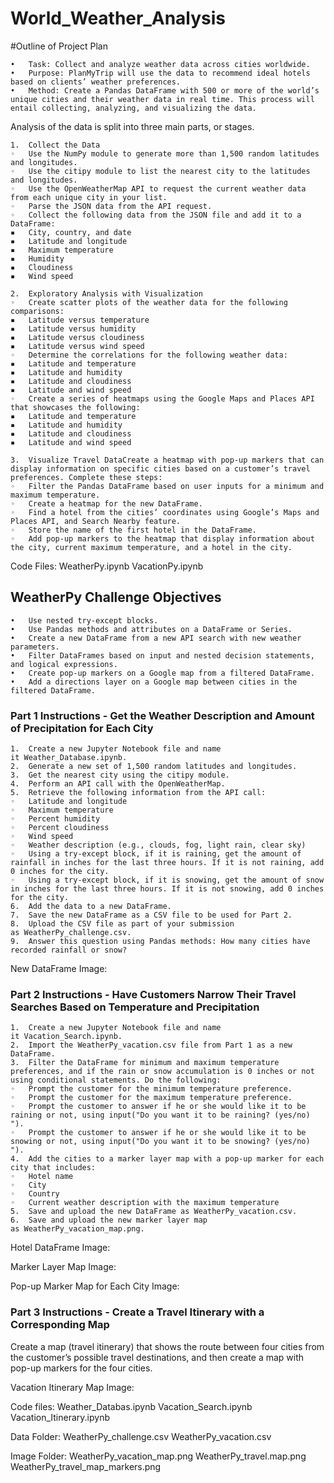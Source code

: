 # World_Weather_Analysis
#Outline of Project Plan

	•	Task: Collect and analyze weather data across cities worldwide.
	•	Purpose: PlanMyTrip will use the data to recommend ideal hotels based on clients’ weather preferences.
	•	Method: Create a Pandas DataFrame with 500 or more of the world’s unique cities and their weather data in real time. This process will entail collecting, analyzing, and visualizing the data.
Analysis of the data is split into three main parts, or stages.

	1.	Collect the Data
	◦	Use the NumPy module to generate more than 1,500 random latitudes and longitudes.
	◦	Use the citipy module to list the nearest city to the latitudes and longitudes.
	◦	Use the OpenWeatherMap API to request the current weather data from each unique city in your list.
	◦	Parse the JSON data from the API request.
	◦	Collect the following data from the JSON file and add it to a DataFrame:
	▪	City, country, and date
	▪	Latitude and longitude
	▪	Maximum temperature
	▪	Humidity
	▪	Cloudiness
	▪	Wind speed
  
	2.	Exploratory Analysis with Visualization
	◦	Create scatter plots of the weather data for the following comparisons:
	▪	Latitude versus temperature
	▪	Latitude versus humidity
	▪	Latitude versus cloudiness
	▪	Latitude versus wind speed
	◦	Determine the correlations for the following weather data:
	▪	Latitude and temperature
	▪	Latitude and humidity
	▪	Latitude and cloudiness
	▪	Latitude and wind speed
	◦	Create a series of heatmaps using the Google Maps and Places API that showcases the following:
	▪	Latitude and temperature
	▪	Latitude and humidity
	▪	Latitude and cloudiness
	▪	Latitude and wind speed
  
	3.	Visualize Travel DataCreate a heatmap with pop-up markers that can display information on specific cities based on a customer’s travel preferences. Complete these steps:
	◦	Filter the Pandas DataFrame based on user inputs for a minimum and maximum temperature.
	◦	Create a heatmap for the new DataFrame.
	◦	Find a hotel from the cities’ coordinates using Google’s Maps and Places API, and Search Nearby feature.
	◦	Store the name of the first hotel in the DataFrame.
	◦	Add pop-up markers to the heatmap that display information about the city, current maximum temperature, and a hotel in the city.
	
Code Files:
WeatherPy.ipynb
VacationPy.ipynb


## WeatherPy Challenge Objectives


	•	Use nested try-except blocks.
	•	Use Pandas methods and attributes on a DataFrame or Series.
	•	Create a new DataFrame from a new API search with new weather parameters.
	•	Filter DataFrames based on input and nested decision statements, and logical expressions.
	•	Create pop-up markers on a Google map from a filtered DataFrame.
	•	Add a directions layer on a Google map between cities in the filtered DataFrame.

### Part 1 Instructions - Get the Weather Description and Amount of Precipitation for Each City

	1.	Create a new Jupyter Notebook file and name it Weather_Database.ipynb.
	2.	Generate a new set of 1,500 random latitudes and longitudes.
	3.	Get the nearest city using the citipy module.
	4.	Perform an API call with the OpenWeatherMap.
	5.	Retrieve the following information from the API call:
	◦	Latitude and longitude
	◦	Maximum temperature
	◦	Percent humidity
	◦	Percent cloudiness
	◦	Wind speed
	◦	Weather description (e.g., clouds, fog, light rain, clear sky)
	◦	Using a try-except block, if it is raining, get the amount of rainfall in inches for the last three hours. If it is not raining, add 0 inches for the city.
	◦	Using a try-except block, if it is snowing, get the amount of snow in inches for the last three hours. If it is not snowing, add 0 inches for the city.
	6.	Add the data to a new DataFrame.
	7.	Save the new DataFrame as a CSV file to be used for Part 2.
	8.	Upload the CSV file as part of your submission as WeatherPy_challenge.csv.
	9.	Answer this question using Pandas methods: How many cities have recorded rainfall or snow?

New DataFrame Image:


### Part 2 Instructions - Have Customers Narrow Their Travel Searches Based on Temperature and Precipitation
	1.	Create a new Jupyter Notebook file and name it Vacation_Search.ipynb.
	2.	Import the WeatherPy_vacation.csv file from Part 1 as a new DataFrame.
	3.	Filter the DataFrame for minimum and maximum temperature preferences, and if the rain or snow accumulation is 0 inches or not using conditional statements. Do the following:
	◦	Prompt the customer for the minimum temperature preference.
	◦	Prompt the customer for the maximum temperature preference.
	◦	Prompt the customer to answer if he or she would like it to be raining or not, using input("Do you want it to be raining? (yes/no) ").
	◦	Prompt the customer to answer if he or she would like it to be snowing or not, using input("Do you want it to be snowing? (yes/no) ").
	4.	Add the cities to a marker layer map with a pop-up marker for each city that includes:
	◦	Hotel name
	◦	City
	◦	Country
	◦	Current weather description with the maximum temperature
	5.	Save and upload the new DataFrame as WeatherPy_vacation.csv.
	6.	Save and upload the new marker layer map as WeatherPy_vacation_map.png.

Hotel DataFrame Image:


Marker Layer Map Image:


Pop-up Marker Map for Each City Image:


### Part 3 Instructions - Create a Travel Itinerary with a Corresponding Map
Create a map (travel itinerary) that shows the route between four cities from the customer’s possible travel destinations, and then create a map with pop-up markers for the four cities.

Vacation Itinerary Map Image:


Code files:
Weather_Databas.ipynb
Vacation_Search.ipynb
Vacation_Itinerary.ipynb

Data Folder:
WeatherPy_challenge.csv
WeatherPy_vacation.csv

Image Folder:
WeatherPy_vacation_map.png
WeatherPy_travel.map.png
WeatherPy_travel_map_markers.png

